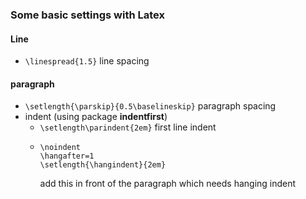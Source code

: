 ### Some basic settings with Latex

#### Line
- `\linespread{1.5}`  line spacing 

#### paragraph 
- `\setlength{\parskip}{0.5\baselineskip}`  paragraph spacing
- indent (using package **indentfirst**)
   - `\setlength\parindent{2em}`  first line indent
   - ```
     \noindent
     \hangafter=1
     \setlength{\hangindent}{2em}
     ``` 
     add this in front of the paragraph which needs hanging indent
